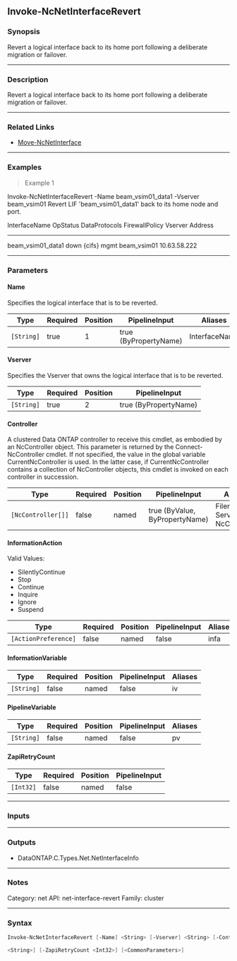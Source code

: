 Invoke-NcNetInterfaceRevert
---------------------------

### Synopsis
Revert a logical interface back to its home port following a deliberate migration or failover.

---

### Description

Revert a logical interface back to its home port following a deliberate migration or failover.

---

### Related Links
* [Move-NcNetInterface](Move-NcNetInterface)

---

### Examples
> Example 1

Invoke-NcNetInterfaceRevert -Name beam_vsim01_data1 -Vserver beam_vsim01
Revert LIF 'beam_vsim01_data1' back to its home node and port.

InterfaceName        OpStatus DataProtocols        FirewallPolicy Vserver              Address
-------------        -------- -------------        -------------- -------              -------
beam_vsim01_data1      down   {cifs}                    mgmt      beam_vsim01          10.63.58.222

---

### Parameters
#### **Name**
Specifies the logical interface that is to be reverted.

|Type      |Required|Position|PipelineInput        |Aliases      |
|----------|--------|--------|---------------------|-------------|
|`[String]`|true    |1       |true (ByPropertyName)|InterfaceName|

#### **Vserver**
Specifies the Vserver that owns the logical interface that is to be reverted.

|Type      |Required|Position|PipelineInput        |
|----------|--------|--------|---------------------|
|`[String]`|true    |2       |true (ByPropertyName)|

#### **Controller**
A clustered Data ONTAP controller to receive this cmdlet, as embodied by an NcController object.  This parameter is returned by the Connect-NcController cmdlet.  If not specified, the value in the global variable CurrentNcController is used.  In the latter case, if CurrentNcController contains a collection of NcController objects, this cmdlet is invoked on each controller in succession.

|Type              |Required|Position|PipelineInput                 |Aliases                          |
|------------------|--------|--------|------------------------------|---------------------------------|
|`[NcController[]]`|false   |named   |true (ByValue, ByPropertyName)|Filer<br/>Server<br/>NcController|

#### **InformationAction**

Valid Values:

* SilentlyContinue
* Stop
* Continue
* Inquire
* Ignore
* Suspend

|Type                |Required|Position|PipelineInput|Aliases|
|--------------------|--------|--------|-------------|-------|
|`[ActionPreference]`|false   |named   |false        |infa   |

#### **InformationVariable**

|Type      |Required|Position|PipelineInput|Aliases|
|----------|--------|--------|-------------|-------|
|`[String]`|false   |named   |false        |iv     |

#### **PipelineVariable**

|Type      |Required|Position|PipelineInput|Aliases|
|----------|--------|--------|-------------|-------|
|`[String]`|false   |named   |false        |pv     |

#### **ZapiRetryCount**

|Type     |Required|Position|PipelineInput|
|---------|--------|--------|-------------|
|`[Int32]`|false   |named   |false        |

---

### Inputs

---

### Outputs
* DataONTAP.C.Types.Net.NetInterfaceInfo

---

### Notes
Category: net
API: net-interface-revert
Family: cluster

---

### Syntax
```PowerShell
Invoke-NcNetInterfaceRevert [-Name] <String> [-Vserver] <String> [-Controller <NcController[]>] [-InformationAction <ActionPreference>] [-InformationVariable <String>] [-PipelineVariable 
```
```PowerShell
<String>] [-ZapiRetryCount <Int32>] [<CommonParameters>]
```

